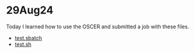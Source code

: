 # 29Aug24

Today I learned how to use the OSCER and submitted a job with these files. 

 * [test.sbatch](https://github.com/jrb7027/Genome_Seminar_jrb/blob/main/Scripts/test.sbatch)
 * [test.sh](https://github.com/jrb7027/Genome_Seminar_jrb/blob/main/Scripts/test.sh)